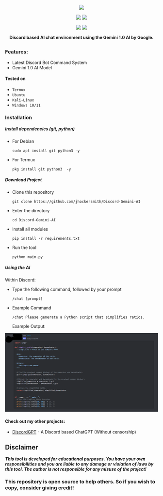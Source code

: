 <p align="center">
  <img src="https://i.imgur.com/9xnQJsK.png">
</p>

<p align="center">
  <img src="https://img.shields.io/badge/Version-1.0.0-brightgreen?style=for-the-badge">
  <img src="https://img.shields.io/badge/Platform-Windows%20%7C%20Linux%20%7C%20Termux-blue?style=for-the-badge">
</p>

<p align="center">
  <img src="https://img.shields.io/badge/Author-Stumpy-blue?style=for-the-badge">
  <img src="https://img.shields.io/badge/Maintained-Yes-brightgreen?style=for-the-badge">
</a>
</p>

<p align="center"><b>Discord based AI chat environment using the Gemini 1.0 AI by Google.</b></p>

##

### Features:

 - Latest Discord Bot Command System
 - Gemini 1.0 AI Model

#### Tested on
 - `Termux`
 - `Ubuntu`
 - `Kali-Linux`
 - `Windows 10/11`

### Installation

##### Install dependencies (git, python)
 - For Debian
    ```
    sudo apt install git python3 -y
    ```
 - For Termux
    ```
    pkg install git python3  -y
    ```
##### Download Project
 -  Clone this repository
    ```
    git clone https://github.com/jhockersmith/Discord-Gemini-AI
    ```

 - Enter the directory
    ```
    cd Discord-Gemini-AI
    ```

 -  Install all modules
    ```
    pip install -r requirements.txt
    ```

 -  Run the tool
    ```
    python main.py
    ```
##### Using the AI
Within Discord:
 -  Type the following command, followed by your prompt
    ```
    /chat [prompt]
    ```
 -  Example Command
    ```
    /chat Please generate a Python script that simplifies ratios. 
    ```
    Example Output:
<p align="center">
  <img src="output-ex-1.png">
</p>


#### Check out my other projects:
 - [DiscordGPT](https://github.com/byestumpy/DiscordGPT) - A Discord based ChatGPT (Without censorship)

## Disclaimer
***This tool is developed for educational purposes. You have your own responsibilities and you are liable to any damage or violation of laws by this tool. The author is not responsible for any misuse of the project!***

### This repository is open source to help others. So if you wish to copy, consider giving credit!

